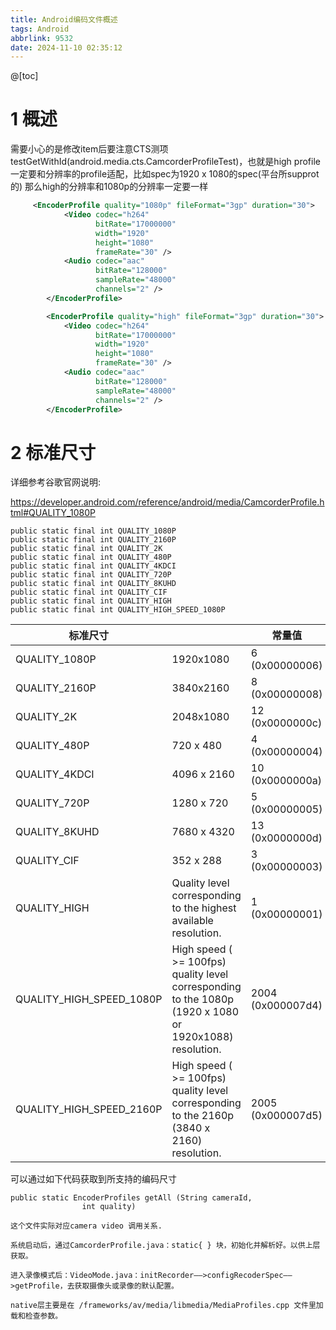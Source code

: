 ```yaml
---
title: Android编码文件概述
tags: Android
abbrlink: 9532
date: 2024-11-10 02:35:12
---
```

@[toc]
# 1 概述
需要小心的是修改item后要注意CTS测项testGetWithId(android.media.cts.CamcorderProfileTest)，也就是high profile一定要和分辨率的profile适配，比如spec为1920 x 1080的spec(平台所supprot的)
那么high的分辨率和1080p的分辨率一定要一样

```xml
     <EncoderProfile quality="1080p" fileFormat="3gp" duration="30">
            <Video codec="h264"
                   bitRate="17000000"
                   width="1920"
                   height="1080"
                   frameRate="30" />
            <Audio codec="aac"
                   bitRate="128000"
                   sampleRate="48000"
                   channels="2" />
        </EncoderProfile>
```

```xml
        <EncoderProfile quality="high" fileFormat="3gp" duration="30">
            <Video codec="h264"
                   bitRate="17000000"
                   width="1920"
                   height="1080"
                   frameRate="30" />
            <Audio codec="aac"
                   bitRate="128000"
                   sampleRate="48000"
                   channels="2" />
        </EncoderProfile>
```

# 2 标准尺寸

详细参考谷歌官网说明:

https://developer.android.com/reference/android/media/CamcorderProfile.html#QUALITY_1080P

```
public static final int QUALITY_1080P 
public static final int QUALITY_2160P
public static final int QUALITY_2K
public static final int QUALITY_480P
public static final int QUALITY_4KDCI
public static final int QUALITY_720P
public static final int QUALITY_8KUHD
public static final int QUALITY_CIF
public static final int QUALITY_HIGH
public static final int QUALITY_HIGH_SPEED_1080P
```

| 标准尺寸                 |                                                              | 常量值                     |
| ------------------------ | ------------------------------------------------------------ | -------------------------- |
| QUALITY_1080P            | 1920x1080                                                    | 6          (0x00000006)    |
| QUALITY_2160P            | 3840x2160                                                    | 8          (0x00000008)    |
| QUALITY_2K               | 2048x1080                                                    | 12          (0x0000000c)   |
| QUALITY_480P             | 720 x 480                                                    | 4          (0x00000004)    |
| QUALITY_4KDCI            | 4096 x 2160                                                  | 10          (0x0000000a)   |
| QUALITY_720P             | 1280 x 720                                                   | 5          (0x00000005)    |
| QUALITY_8KUHD            | 7680 x 4320                                                  | 13          (0x0000000d)   |
| QUALITY_CIF              | 352 x 288                                                    | 3          (0x00000003)    |
| QUALITY_HIGH             | Quality level corresponding to the highest available resolution. | 1          (0x00000001)    |
| QUALITY_HIGH_SPEED_1080P | High speed ( >= 100fps) quality level corresponding to the 1080p (1920 x 1080 or 1920x1088) resolution. | 2004          (0x000007d4) |
| QUALITY_HIGH_SPEED_2160P | High speed ( >= 100fps) quality level corresponding to the 2160p (3840 x 2160) resolution. | 2005          (0x000007d5) |

可以通过如下代码获取到所支持的编码尺寸

```
public static EncoderProfiles getAll (String cameraId, 
                int quality)
```

```
这个文件实际对应camera video 调用关系.

系统启动后，通过CamcorderProfile.java：static{ } 块，初始化并解析好。以供上层获取。

进入录像模式后：VideoMode.java：initRecorder——>configRecoderSpec——>getProfile，去获取摄像头或录像的默认配置。

native层主要是在 /frameworks/av/media/libmedia/MediaProfiles.cpp 文件里加载和检查参数。
```




